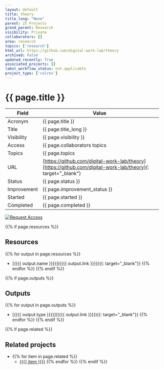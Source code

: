```yaml
---
layout: default
title: theory
title_long: "None"
parent: 25 Projects
grand_parent: Research
visibility: Private
collaborators: []
area: research
topics: ['research']
html_url: https://github.com/digital-work-lab/theory
archived: False
updated_recently: True
associated_projects: []
labot_workflow_status: not-applicable
project_type: ['colrev']
---
```


# {{ page.title }}

Field               | Value
------------------- | ----------------------------------
Acronym             | {{ page.title }}
Title               | {{ page.title_long }}
Visibility          | {{ page.visibility }}
Access              | {{ page.collaborators topics | join: ", "}}
Topics              | {{ page.topics | join: ", " }}
URL                 | [https://github.com/digital-work-lab/theory](https://github.com/digital-work-lab/theory){: target="_blank"}
Status              | {{ page.status }}
Improvement         | {{ page.improvement_status }}
Started             | {{ page.started }}
Completed           | {{ page.completed }}

[![Request Access](https://img.shields.io/badge/Request-Access-blue?style=for-the-badge)](https://github.com/digital-work-lab/handbook/issues/new?assignees=geritwagner&labels=access+request&template=request-repo-access.md&title=%5BAccess+Request%5D+Request+for+access+to+repository)

{{% if page.resources %}}
## Resources

  {{% for output in page.resources %}}
  - [{{{{ output.name }}}}]({{{{ output.link }}}}){{: target="_blank"}}
  {{% endfor %}}
{{% endif %}}

{{% if page.outputs %}}
## Outputs

  {{% for output in page.outputs %}}
  - [{{{{ output.type }}}}]({{{{ output.link }}}}){{: target="_blank"}}
  {{% endfor %}}
{{% endif %}}

{{% if page.related %}}
## Related projects 

- {{% for item in page.related %}}
  - <a href="{{{{ item }}}}">{{{{ item }}}}</a>
{{% endfor %}}
{{% endif %}}

